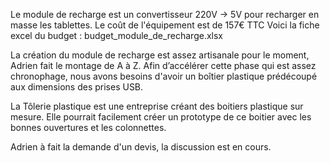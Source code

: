 

Le module de recharge est un convertisseur 220V → 5V pour recharger en masse les tablettes. Le coût de l'équipement est de 157€ TTC Voici la fiche excel du budget : budget_module_de_recharge.xlsx

La création du module de recharge est assez artisanale pour le moment, Adrien fait le montage de A à Z. Afin d’accélérer cette phase qui est assez chronophage, nous avons besoins d'avoir un boîtier plastique prédécoupé aux dimensions des prises USB.

La Tôlerie plastique est une entreprise créant des boitiers plastique sur mesure. Elle pourrait facilement créer un prototype de ce boitier avec les bonnes ouvertures et les colonnettes.

Adrien à fait la demande d'un devis, la discussion est en cours.

